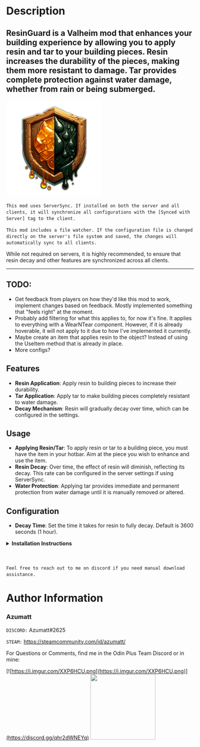# Description

## ResinGuard is a Valheim mod that enhances your building experience by allowing you to apply resin and tar to your building pieces. Resin increases the durability of the pieces, making them more resistant to damage. Tar provides complete protection against water damage, whether from rain or being submerged.

![](https://github.com/AzumattDev/ResinGuard/blob/master/Thunderstore/icon.png)

`This mod uses ServerSync. If installed on both the server and all clients, it will synchronize all configurations with the [Synced with Server] tag to the client.`

`This mod includes a file watcher. If the configuration file is changed directly on the server's file system and saved, the changes will automatically sync to all clients.`

While not required on servers, it is highly recommended, to ensure that resin decay and other features are synchronized
across all clients.

---

## TODO:

- Get feedback from players on how they'd like this mod to work, implement changes based on feedback. Mostly implemented
  something that "feels right" at the moment.
- Probably add filtering for what this applies to, for now it's fine. It applies to everything with a WearNTear
  component. However, if it is already hoverable, it will not apply to it due to how I've implemented it currently.
- Maybe create an item that applies resin to the object? Instead of using the UseItem method that is already in place.
- More configs?

## Features

- **Resin Application**: Apply resin to building pieces to increase their durability.
- **Tar Application**: Apply tar to make building pieces completely resistant to water damage.
- **Decay Mechanism**: Resin will gradually decay over time, which can be configured in the settings.

## Usage

- **Applying Resin/Tar**: To apply resin or tar to a building piece, you must have the item in your hotbar. Aim at the
  piece you wish to enhance and use the item.
- **Resin Decay**: Over time, the effect of resin will diminish, reflecting its decay. This rate can be configured in
  the server settings if using ServerSync.
- **Water Protection**: Applying tar provides immediate and permanent protection from water damage until it is manually
  removed or altered.

## Configuration

- **Decay Time**: Set the time it takes for resin to fully decay. Default is 3600 seconds (1 hour).

<details>
<summary><b>Installation Instructions</b></summary>

***You must have BepInEx installed correctly! I can not stress this enough.***

### Manual Installation

`Note: (Manual installation is likely how you have to do this on a server, make sure BepInEx is installed on the server correctly)`

1. **Download the latest release of BepInEx.**
2. **Extract the contents of the zip file to your game's root folder.**
3. **Download the latest release of ResinGuard from Thunderstore.io.**
4. **Extract the contents of the zip file to the `BepInEx/plugins` folder.**
5. **Launch the game.**

### Installation through r2modman or Thunderstore Mod Manager

1. **Install [r2modman](https://valheim.thunderstore.io/package/ebkr/r2modman/)
   or [Thunderstore Mod Manager](https://www.overwolf.com/app/Thunderstore-Thunderstore_Mod_Manager).**

   > For r2modman, you can also install it through the Thunderstore site.
   ![](https://i.imgur.com/s4X4rEs.png "r2modman Download")

   > For Thunderstore Mod Manager, you can also install it through the Overwolf app store
   ![](https://i.imgur.com/HQLZFp4.png "Thunderstore Mod Manager Download")
2. **Open the Mod Manager and search for "ResinGuard" under the Online
   tab. `Note: You can also search for "Azumatt" to find all my mods.`**

   `The image below shows VikingShip as an example, but it was easier to reuse the image.`

   ![](https://i.imgur.com/5CR5XKu.png)

3. **Click the Download button to install the mod.**
4. **Launch the game.**

</details>

<br>
<br>

`Feel free to reach out to me on discord if you need manual download assistance.`

# Author Information

### Azumatt

`DISCORD:` Azumatt#2625

`STEAM:` https://steamcommunity.com/id/azumatt/

For Questions or Comments, find me in the Odin Plus Team Discord or in mine:

[![https://i.imgur.com/XXP6HCU.png](https://i.imgur.com/XXP6HCU.png)](https://discord.gg/qhr2dWNEYq)
<a href="https://discord.gg/pdHgy6Bsng"><img src="https://i.imgur.com/Xlcbmm9.png" href="https://discord.gg/pdHgy6Bsng" width="175" height="175"></a>